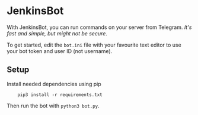 # JenkinsBot

With JenkinsBot, you can run commands on your server from Telegram. *It's fast and simple, but might not be secure*.

To get started, edit the `bot.ini` file with your favourite text editor to use your bot token and user ID (not username).

## Setup

Install needed dependencies using pip

```
    pip3 install -r requirements.txt

```

Then run the bot with `python3 bot.py`.
